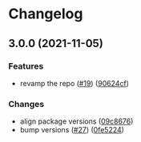 # Changelog

## 3.0.0 (2021-11-05)


### Features

* revamp the repo ([#19](https://www.github.com/web-std/io/issues/19)) ([90624cf](https://www.github.com/web-std/io/commit/90624cfd2d4253c2cbc316d092f26e77b5169f47))


### Changes

* align package versions ([09c8676](https://www.github.com/web-std/io/commit/09c8676348619313d9df24d9597cea0eb82704d2))
* bump versions ([#27](https://www.github.com/web-std/io/issues/27)) ([0fe5224](https://www.github.com/web-std/io/commit/0fe5224124e318f560dcfbd8a234d05367c9fbcb))
